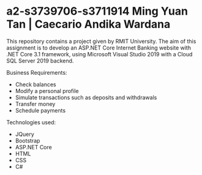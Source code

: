 # a2-s3739706-s3711914     Ming Yuan Tan | Caecario Andika Wardana 

This repository contains a project given by RMIT University. The aim of this assignment is to develop an ASP.NET Core Internet Banking website with .NET Core 3.1 framework, using Microsoft Visual Studio 2019 with a Cloud SQL Server 2019 backend. 

Business Requirements: 
- Check balances 
- Modify a personal profile 
- Simulate transactions such as deposits and withdrawals 
- Transfer money 
- Schedule payments 

Technologies used: 
- JQuery 
- Bootstrap 
- ASP.NET Core 
- HTML 
- CSS 
- C# 
